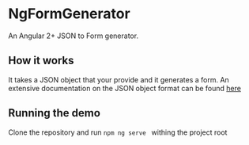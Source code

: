 # NgFormGenerator
An Angular 2+ JSON to Form generator.

## How it works
It takes a JSON object that your provide and it generates a form.
An extensive documentation on the JSON object format can be found [here](https://github.com/VladRG)

## Running the demo
Clone the repository and run ```npm ng serve ``` withing the project root
